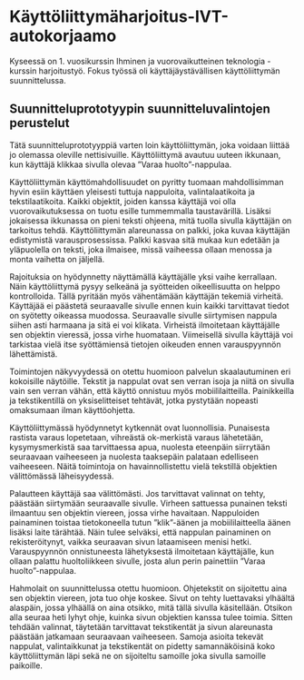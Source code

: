 # Käyttöliittymäharjoitus-IVT-autokorjaamo
Kyseessä on 1. vuosikurssin Ihminen ja vuorovaikutteinen teknologia -kurssin harjoitustyö. Fokus työssä oli käyttäjäystävällisen käyttöliittymän suunnittelussa.

## Suunnitteluprototyypin suunnitteluvalintojen perustelut

Tätä suunnitteluprototyyppiä varten loin käyttöliittymän, joka voidaan liittää jo olemassa oleville nettisivuille. Käyttöliittymä avautuu uuteen ikkunaan, kun käyttäjä klikkaa sivulla olevaa ”Varaa huolto”-nappulaa.

Käyttöliittymän käyttömahdollisuudet on pyritty tuomaan mahdollisimman hyvin esiin käyttäen yleisesti tuttuja nappuloita, valintalaatikoita ja tekstilaatikoita. Kaikki objektit, joiden kanssa käyttäjä voi olla vuorovaikutuksessa on tuotu esille tummemmalla taustavärillä. Lisäksi jokaisessa ikkunassa on pieni teksti ohjeena, mitä tuolla sivulla käyttäjän on tarkoitus tehdä. Käyttöliittymän alareunassa on palkki, joka kuvaa käyttäjän edistymistä varausprosessissa. Palkki kasvaa sitä mukaa kun edetään ja yläpuolella on teksti, joka ilmaisee, missä vaiheessa ollaan menossa ja monta vaihetta on jäljellä.

Rajoituksia on hyödynnetty näyttämällä käyttäjälle yksi vaihe kerrallaan. Näin käyttöliittymä pysyy selkeänä ja syötteiden oikeellisuutta on helppo kontrolloida. Tällä pyritään myös vähentämään käyttäjän tekemiä virheitä. Käyttäjää ei päästetä seuraavalle sivulle ennen kuin kaikki tarvittavat tiedot on syötetty oikeassa muodossa. Seuraavalle sivulle siirtymisen nappula siihen asti harmaana ja sitä ei voi klikata. Virheistä ilmoitetaan käyttäjälle sen objektin vieressä, jossa virhe huomataan. Viimeisellä sivulla käyttäjä voi tarkistaa vielä itse syöttämiensä tietojen oikeuden ennen varauspyynnön lähettämistä.

Toimintojen näkyvyydessä on otettu huomioon palvelun skaalautuminen eri kokoisille näytöille. Tekstit ja nappulat ovat sen verran isoja ja niitä on sivulla vain sen verran vähän, että käyttö onnistuu myös mobiililaitteilla. Painikkeilla ja tekstikentillä on yksiselitteiset tehtävät, jotka pystytään nopeasti omaksumaan ilman käyttöohjetta.

Käyttöliittymässä hyödynnetyt kytkennät ovat luonnollisia. Punaisesta rastista varaus lopetetaan, vihreästä ok-merkistä varaus lähetetään, kysymysmerkistä saa tarvittaessa apua, nuolesta eteenpäin siirrytään seuraavaan vaiheeseen ja nuolesta taaksepäin palataan edelliseen vaiheeseen. Näitä toimintoja on havainnollistettu vielä tekstillä objektien välittömässä läheisyydessä.

Palautteen käyttäjä saa välittömästi. Jos tarvittavat valinnat on tehty, päästään siirtymään seuraavalle sivulle. Virheen sattuessa punainen teksti ilmaantuu sen objektin viereen, jossa virhe havaitaan. Nappuloiden painaminen toistaa tietokoneella tutun ”klik”-äänen ja mobiililaitteella äänen lisäksi laite tärähtää. Näin tulee selväksi, että nappulan painaminen on rekisteröitynyt, vaikka seuraavan sivun lataamiseen menisi hetki. Varauspyynnön onnistuneesta lähetyksestä ilmoitetaan käyttäjälle, kun ollaan palattu huoltoliikkeen sivulle, josta alun perin painettiin ”Varaa huolto”-nappulaa.

Hahmolait on suunnittelussa otettu huomioon. Ohjetekstit on sijoitettu aina sen objektin viereen, jota tuo ohje koskee. Sivut on tehty luettavaksi ylhäältä alaspäin, jossa ylhäällä on aina otsikko, mitä tällä sivulla käsitellään. Otsikon alla seuraa heti lyhyt ohje, kuinka sivun objektien kanssa tulee toimia. Sitten tehdään valinnat, täytetään tarvittavat tekstikentät ja sivun alareunasta päästään jatkamaan seuraavaan vaiheeseen. Samoja asioita tekevät nappulat, valintaikkunat ja tekstikentät on pidetty samannäköisinä koko käyttöliittymän läpi sekä ne on sijoiteltu samoille joka sivulla samoille paikoille.

